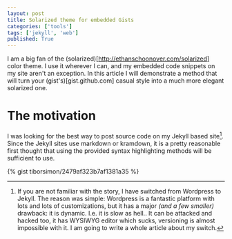 ```yaml
---
layout: post
title: Solarized theme for embedded Gists
categories: ['tools']
tags: ['jekyll', 'web']
published: True
---
```


I am a big fan of the (solarized)[http://ethanschoonover.com/solarized] color theme. I use it wherever I can, and my embedded code snippets on my site aren't an exception. In this article I will demonstrate a method that will turn your (gist's)[gist.github.com] casual style into a much more elegant solarized one.

# The motivation

I was looking for the best way to post source code on my Jekyll based site[^1]. Since the Jekyll sites use markdown or kramdown, it is a pretty reasonable first thought that using the provided syntax highlighting methods will be sufficient to use.


{% gist tiborsimon/2479af323b7af1381a35 %}

[^1]: If you are not familiar with the story, I have switched from Wordpress to Jekyll. The reason was simple: Wordpress is a fantastic platform with lots and lots of customizations, but it has a major _(and a few smaller)_ drawback: it is dynamic. I.e. it is slow as hell.. It can be attacked and hacked too, it has WYSIWYG editor which sucks, versioning is almost impossible with it. I am going to write a whole article about my switch.

